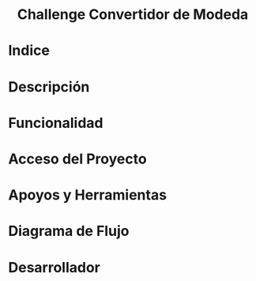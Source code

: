 <h1 align = "center">Challenge Convertidor de Modeda </h1>

# Indice


# Descripción


# Funcionalidad


# Acceso del Proyecto


# Apoyos y Herramientas


# Diagrama de Flujo


# Desarrollador
